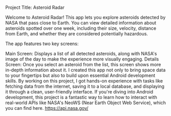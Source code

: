Project Title:
Asteroid Radar

Welcome to Asteroid Radar! This app lets you explore asteroids detected by NASA that pass close to Earth. You can view detailed information about asteroids spotted over one week, including their size, velocity, distance from Earth, and whether they are considered potentially hazardous.

The app features two key screens:

Main Screen: Displays a list of all detected asteroids, along with NASA's image of the day to make the experience more visually engaging.
Details Screen: Once you select an asteroid from the list, this screen shows more in-depth information about it.
I created this app not only to bring space data to your fingertips but also to build upon essential Android development skills. By working on this project, I got hands-on experience with tasks like fetching data from the internet, saving it to a local database, and displaying it through a clean, user-friendly interface. If you're diving into Android development, this project is a fantastic way to learn how to interact with real-world APIs like NASA's NeoWS (Near Earth Object Web Service), which you can find here. https://api.nasa.gov/

